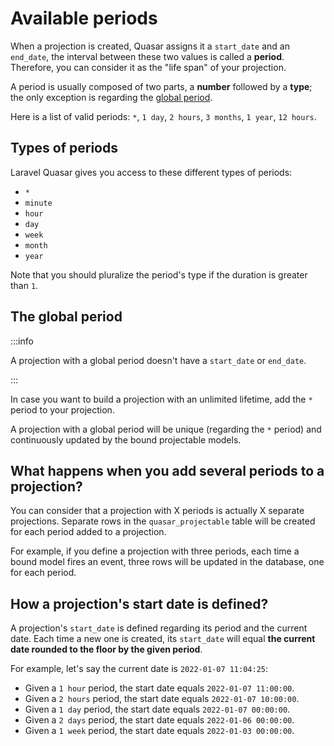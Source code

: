# Available periods

When a projection is created, Quasar assigns it a `start_date` and an `end_date`, the interval between these two values is called a **period**. Therefore, you can consider it as the "life span" of your projection.

A period is usually composed of two parts, a **number** followed by a **type**; the only exception is regarding the [global period](#the-global-period).

Here is a list of valid periods: `*`, `1 day`, `2 hours`, `3 months`, `1 year`, `12 hours`.

## Types of periods

Laravel Quasar gives you access to these different types of periods:
* `*`
* `minute`
* `hour`
* `day`
* `week`
* `month`
* `year`

Note that you should pluralize the period's type if the duration is greater than `1`.

## The global period

:::info

A projection with a global period doesn't have a `start_date` or `end_date`.

:::

In case you want to build a projection with an unlimited lifetime, add the `*` period to your projection.

A projection with a global period will be unique (regarding the `*` period) and continuously updated by the bound projectable models.

## What happens when you add several periods to a projection?

You can consider that a projection with X periods is actually X separate projections. Separate rows in the `quasar_projectable` table will be created for each period added to a projection.

For example, if you define a projection with three periods, each time a bound model fires an event, three rows will be updated in the database, one for each period.

## How a projection's start date is defined?

A projection's `start_date` is defined regarding its period and the current date. Each time a new one is created, its `start_date` will equal **the current date rounded to the floor by the given period**.

For example, let's say the current date is `2022-01-07 11:04:25`:

* Given a `1 hour` period, the start date equals `2022-01-07 11:00:00`.
* Given a `2 hours` period, the start date equals `2022-01-07 10:00:00`.
* Given a `1 day` period, the start date equals `2022-01-07 00:00:00`.
* Given a `2 days` period, the start date equals `2022-01-06 00:00:00`.
* Given a `1 week` period, the start date equals `2022-01-03 00:00:00`.
